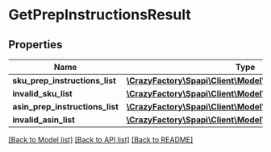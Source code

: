 # GetPrepInstructionsResult

## Properties
Name | Type | Description | Notes
------------ | ------------- | ------------- | -------------
**sku_prep_instructions_list** | [**\CrazyFactory\Spapi\Client\Model\SKUPrepInstructionsList**](SKUPrepInstructionsList.md) |  | [optional] 
**invalid_sku_list** | [**\CrazyFactory\Spapi\Client\Model\InvalidSKUList**](InvalidSKUList.md) |  | [optional] 
**asin_prep_instructions_list** | [**\CrazyFactory\Spapi\Client\Model\ASINPrepInstructionsList**](ASINPrepInstructionsList.md) |  | [optional] 
**invalid_asin_list** | [**\CrazyFactory\Spapi\Client\Model\InvalidASINList**](InvalidASINList.md) |  | [optional] 

[[Back to Model list]](../README.md#documentation-for-models) [[Back to API list]](../README.md#documentation-for-api-endpoints) [[Back to README]](../README.md)


